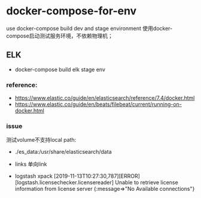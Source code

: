 # docker-compose-for-env
use docker-compose build dev and stage environment
使用docker-compose启动测试服务环境，不依赖物理机；


## ELK
* docker-compose build elk stage env

### reference:
* https://www.elastic.co/guide/en/elasticsearch/reference/7.4/docker.html
* https://www.elastic.co/guide/en/beats/filebeat/current/running-on-docker.html


### issue
测试volume不支持local path: 
- ./es_data:/usr/share/elasticsearch/data

* links
单向link

* logstash xpack
[2019-11-13T10:27:30,787][ERROR][logstash.licensechecker.licensereader] Unable to retrieve license information from license server {:message=>"No Available connections"}